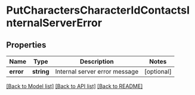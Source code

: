 # PutCharactersCharacterIdContactsInternalServerError

## Properties
Name | Type | Description | Notes
------------ | ------------- | ------------- | -------------
**error** | **string** | Internal server error message | [optional] 

[[Back to Model list]](../README.md#documentation-for-models) [[Back to API list]](../README.md#documentation-for-api-endpoints) [[Back to README]](../README.md)


